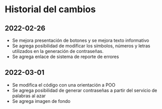 # Historial del cambios

## 2022-02-26 
- Se mejora presentación de botones y se mejora texto informativo
- Se agrega posibilidad de modificar los símbolos, números y letras utilizados en la generación de contraseñas.
- Se agrega enlace de sistema de reporte de errores

## 2022-03-01
- Se modifica el código con una orientación a POO
- Se agrega posibilidad de generar contraseñas a partir del servicio de palabras al azar
- Se agrega imagen de fondo
